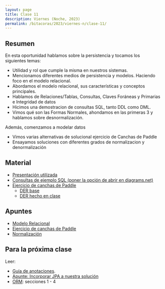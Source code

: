 ```yaml
---
layout: page
title: Clase 11
description: Viernes (Noche, 2023)
permalink: /bitacoras/2023/viernes-n/clase-11/
---
```


## Resumen

En esta oportunidad hablamos sobre la persistencia y tocamos los siguientes temas:
- Utilidad y rol que cumple la misma en nuestros sistemas.
- Mencionamos diferentes medios de persistencia y modelos. Haciendo foco en el modelo relacional.
- Abordamos el modelo relacional, sus características y conceptos principales.
- Hablamos de Relaciones/Tablas, Consultas, Claves Foráneas y Primarias e Integridad de datos
- Hicimos una demostracion de consultas SQL, tanto DDL como DML.
- Vimos qué son las Formas Normales, ahondamos en las primeras 3 y hablamos sobre desnormalización.

Además, comenzamos a modelar datos
- Vimos varias alternativas de solucional ejercicio de Canchas de Paddle
- Ensayamos soluciones con diferentes grados de normalizacion y denormalización


## Material

- [Presentación utilizada](https://docs.google.com/presentation/d/1nqdBSJqCIxO0B5KDAjC5mt2n_NU06mD7CWjzPpnZaL8/edit#slide=id.g35f391192_00)
- [Consultas de ejemplo SQL (poner la opción de abrir en diagrams.net)](https://drive.google.com/file/d/1kfHXXyfUDmSLJdk-Wdw_7ilCRdB1wgKb/view?usp=sharing)
- [Ejercicio de canchas de Paddle](https://docs.google.com/document/d/1UpZX9jNuptO9fTHf-945gjelpDc4e7o-jV3GYHA3k80/edit#heading=h.bvad7dw8bhrq)
  - [DER base](https://drive.google.com/file/d/1pzfjfZusgj9IGdA2Mw7gXYeJWIHnr2Qf/view?usp=sharing)
  - [DER hecho en clase](https://app.diagrams.net/#G1QAmW3dProTx24aN2xD9KGQqQsod6Z_H3)


## Apuntes

- [Modelo Relacional](https://docs.google.com/document/d/1uF3yoYIFmLxTH5ZJoT9I3cc5TW9b-H3BqZJbLudKBcA/edit#heading=h.aa3gqw2dds4m)
- [Ejercicio de canchas de Paddle](https://docs.google.com/document/d/1UpZX9jNuptO9fTHf-945gjelpDc4e7o-jV3GYHA3k80/edit#heading=h.bvad7dw8bhrq)
- [Normalización](https://docs.google.com/document/d/1Jil-3oiveXDtY1iKBCof7jE9ooRFJ-f1KjcXgaGk6F0/edit#heading=h.aa3gqw2dds4m)

## Para la próxima clase

Leer:

  - [Guía de anotaciones](https://docs.google.com/document/d/1jWtehhVCFYECKvpdcCxnEgWZFCv2fR2WPyUJSoiX3II/edit#heading=h.r09lefmcufkn).
  - [Apunte: Incorporar JPA a nuestra solución](https://docs.google.com/document/d/1dYvrVLRbFE9qwuKj5biz9oRBaRzj-K6ujIKOXNan02s/edit?ts=57e1f2b8#heading=h.kkyach7i1h8n)
  - [ORM](https://docs.google.com/document/d/1YLmp9vMnSzKg2emt3Bx564Tf1CLalShPc98Z8nCoi7s/edit): secciones 1 - 4

